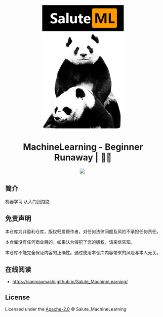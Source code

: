 <div align="center">
  <a href="https://github.com/sanmaomashi/Salute_MachineLearning">
    <img src="https://raw.githubusercontent.com/sanmaomashi/Salute_MachineLearning/main/img/1.jpg" height="400">
  </a>
  <h1>MachineLearning - Beginner Runaway | 🚴‍♂️</h1>
  <img src="https://img.shields.io/github/repo-size/sanmaomashi/Salute_MachineLearning.svg?label=Repo%20size&style=flat-square" height="20">
  <img src="https://img.shields.io/badge/License-Apache%202.0-purple" data-origin="https://img.shields.io/badge/License-Apache%202.0-blue" alt="">
</div>




## 简介

机器学习 从入门到跑路



## 免责声明

本仓库为非盈利仓库，版权归属原作者，对任何法律问题及风险不承担任何责任。

本仓库没有任何商业目的，如果认为侵犯了您的版权，请来信告知。

本仓库不能完全保证内容的正确性。通过使用本仓库内容带来的风险与本人无关。



## 在线阅读

- https://sanmaomashi.github.io/Salute_MachineLearning/



## License

Licensed under the [Apache-2.0](http://choosealicense.com/licenses/apache/) © Salute_MachineLearning


